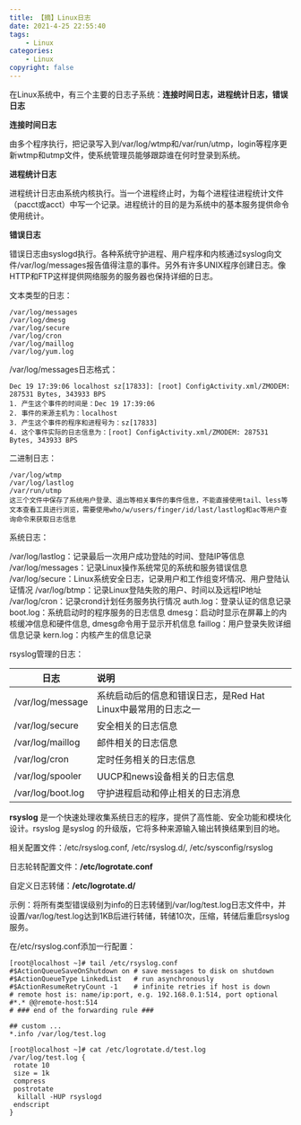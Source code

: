 ```yaml
---
title: 【摘】Linux日志
date: 2021-4-25 22:55:40
tags:
    - Linux
categories:
    - Linux
copyright: false
---
```




在Linux系统中，有三个主要的日志子系统：**连接时间日志，进程统计日志，错误日志**

<!-- more -->

**连接时间日志**

由多个程序执行，把记录写入到/var/log/wtmp和/var/run/utmp，login等程序更新wtmp和utmp文件，使系统管理员能够跟踪谁在何时登录到系统。

**进程统计日志**

进程统计日志由系统内核执行。当一个进程终止时，为每个进程往进程统计文件（pacct或acct）中写一个记录。进程统计的目的是为系统中的基本服务提供命令使用统计。

**错误日志**

错误日志由syslogd执行。各种系统守护进程、用户程序和内核通过syslog向文件/var/log/messages报告值得注意的事件。另外有许多UNIX程序创建日志。像HTTP和FTP这样提供网络服务的服务器也保持详细的日志。



文本类型的日志：

```
/var/log/messages  
/var/log/dmesg
/var/log/secure
/var/log/cron
/var/log/maillog
/var/log/yum.log
```

/var/log/messages日志格式：

```
Dec 19 17:39:06 localhost sz[17833]: [root] ConfigActivity.xml/ZMODEM: 287531 Bytes, 343933 BPS
1. 产生这个事件的时间是：Dec 19 17:39:06
2. 事件的来源主机为：localhost
3. 产生这个事件的程序和进程号为：sz[17833]
4. 这个事件实际的日志信息为：[root] ConfigActivity.xml/ZMODEM: 287531 Bytes, 343933 BPS
```



二进制日志：

```
/var/log/wtmp
/var/log/lastlog
/var/run/utmp
这三个文件中保存了系统用户登录、退出等相关事件的事件信息，不能直接使用tail、less等文本查看工具进行浏览，需要使用who/w/users/finger/id/last/lastlog和ac等用户查询命令来获取日志信息
```



系统日志：

/var/log/lastlog：记录最后一次用户成功登陆的时间、登陆IP等信息
/var/log/messages：记录Linux操作系统常见的系统和服务错误信息
/var/log/secure：Linux系统安全日志，记录用户和工作组变坏情况、用户登陆认证情况
/var/log/btmp：记录Linux登陆失败的用户、时间以及远程IP地址
/var/log/cron：记录crond计划任务服务执行情况
auth.log：登录认证的信息记录
boot.log：系统启动时的程序服务的日志信息
dmesg：启动时显示在屏幕上的内核缓冲信息和硬件信息, dmesg命令用于显示开机信息
faillog：用户登录失败详细信息记录
kern.log：内核产生的信息记录



rsyslog管理的日志：

| 日志              | 说明                                                         |
| ----------------- | :----------------------------------------------------------- |
| /var/log/message  | 系统启动后的信息和错误日志，是Red Hat Linux中最常用的日志之一 |
| /var/log/secure   | 安全相关的日志信息                                           |
| /var/log/maillog  | 邮件相关的日志信息                                           |
| /var/log/cron     | 定时任务相关的日志信息                                       |
| /var/log/spooler  | UUCP和news设备相关的日志信息                                 |
| /var/log/boot.log | 守护进程启动和停止相关的日志消息                             |



**rsyslog** 是一个快速处理收集系统日志的程序，提供了高性能、安全功能和模块化设计。rsyslog 是syslog 的升级版，它将多种来源输入输出转换结果到目的地。

相关配置文件：/etc/rsyslog.conf, /etc/rsyslog.d/, /etc/sysconfig/rsyslog



日志轮转配置文件：**/etc/logrotate.conf**

自定义日志转储：**/etc/logrotate.d/**

示例：将所有类型错误级别为info的日志转储到/var/log/test.log日志文件中，并设置/var/log/test.log达到1KB后进行转储，转储10次，压缩，转储后重启rsyslog服务。

在/etc/rsyslog.conf添加一行配置：

```
[root@localhost ~]# tail /etc/rsyslog.conf
#$ActionQueueSaveOnShutdown on # save messages to disk on shutdown
#$ActionQueueType LinkedList   # run asynchronously
#$ActionResumeRetryCount -1    # infinite retries if host is down
# remote host is: name/ip:port, e.g. 192.168.0.1:514, port optional
#*.* @@remote-host:514
# ### end of the forwarding rule ###

## custom ...
*.info /var/log/test.log
```

```
[root@localhost ~]# cat /etc/logrotate.d/test.log
/var/log/test.log {
 rotate 10
 size = 1k
 compress
 postrotate
  killall -HUP rsyslogd
 endscript
}
```


